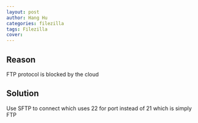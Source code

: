 ```yaml
---
layout: post
author: Hang Hu
categories: filezilla
tags: Filezilla 
cover: 
---
```


## Reason

FTP protocol is blocked by the cloud
## Solution

Use SFTP to connect which uses 22 for port instead of 21 which is simply FTP
